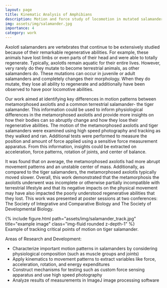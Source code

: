 ```yaml
---
layout: page
title: Kinematic Analysis of Amphibians
description: Motion and force study of locomotion in mutated salamanders
img: assets/img/salamander.jpg
importance: 4
category: work
---
```


Axolotl salamanders are vertebrates that continue to be extensively studied because of their remarkable regenerative abilities. For example, these animals have lost limbs or even parts of their head and were able to totally regenerate. Typically, axolotls remain aquatic for their entire lives. However, very rarely do they mutate to become terrestrial animals, as other salamanders do. These mutations can occur in juvenile or adult salamanders and completely changes their morphology. When they do mutate, they lose all ability to regenerate and additionally have been observed to have poor locomotive abilities.

Our work aimed at identifying key differences in motion patterns between metamorphosed axolotls and a common terrestrial salamander- the tiger salamander. This information could be used to inform physiological differences in the metamorphosed axolotls and provide more insights on how their bodies can so abruptly change and how they lose their regenerative abilities. The motion of the metamorphosed axolotls and tiger salamanders were examined using high speed photography and tracking as they walked and ran. Additional tests were performed to measure the position and amount of force applied using a sensitive force measurement apparatus. From this information, insights could be extracted on acceleration, force patterns, rotation of joints, and center of balance.

It was found that on average, the metamorphosed axolotls had more abrupt movement patterns and an unstable center of mass. Additionally, as compared to the tiger salamanders, the metamorphosed axolotls typically moved slower. Overall, this work demonstrated that the metamorphosis the axolotls underwent was incomplete or otherwise partially incompatible with terrestrial lifestyle and that its negative impacts on the physical movement may have also impacted the poorly understood regenerative abilities that they lost. This work was presented at poster sessions at two conferences: The Society of Integrative and Comparative Biology and The Society of Developmental Biology.



<div class="row">
    <div class="col-sm mt-3 mt-md-0">
        {% include figure.html path="assets/img/salamander_track.jpg" title="example image" class="img-fluid rounded z-depth-1" %}
    </div>
</div>
<div class="caption">
    Example of tracking critical points of motion on tiger salamander.
</div>

Areas of Research and Development:
<ul>
<li> Characterize important motion patterns in salamanders by considering physiological composition (such as muscle groups and joints)</li>
<li>Apply kinematics to movement patterns to extract variables like force, acceleration, rotation, and energy expenditures</li>
<li>Construct mechanisms for testing such as custom force sensing apparatus and use high speed photography</li>
<li> Analyze results of measurements in ImageJ image processing software</li>
</ul>

